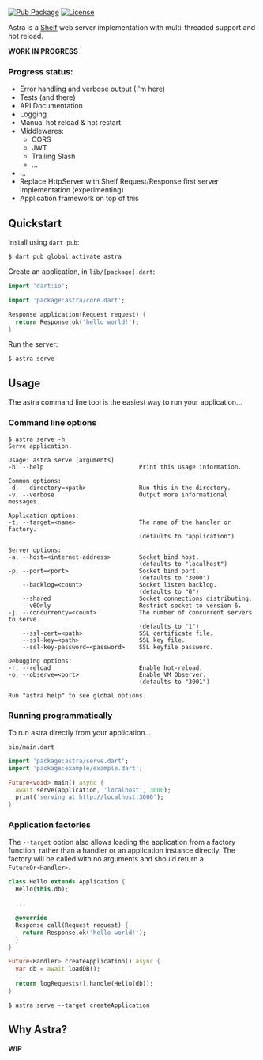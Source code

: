 [![Pub Package](https://img.shields.io/pub/v/astra.svg)](https://pub.dev/packages/astra)
[![License](https://img.shields.io/badge/License-MIT-blue.svg)](LICENSE)

Astra is a [Shelf][shelf] web server implementation with multi-threaded support and hot reload.

**WORK IN PROGRESS**

### Progress status:
* Error handling and verbose output (I'm here)
* Tests (and there)
* API Documentation
* Logging
* Manual hot reload & hot restart
* Middlewares:
  * CORS
  * JWT
  * Trailing Slash
  * ...
* ...
* Replace HttpServer with Shelf Request/Response first server implementation (experimenting)
* Application framework on top of this

## Quickstart

Install using `dart pub`:

```console
$ dart pub global activate astra
```

Create an application, in `lib/[package].dart`:

```dart
import 'dart:io';

import 'package:astra/core.dart';

Response application(Request request) {
  return Response.ok('hello world!');
}
```

Run the server:

```console
$ astra serve
```

## Usage

The astra command line tool is the easiest way to run your application...

### Command line options

```console
$ astra serve -h
Serve application.

Usage: astra serve [arguments]
-h, --help                           Print this usage information.

Common options:
-d, --directory=<path>               Run this in the directory.
-v, --verbose                        Output more informational messages.

Application options:
-t, --target=<name>                  The name of the handler or factory.
                                     (defaults to "application")

Server options:
-a, --host=<internet-address>        Socket bind host.
                                     (defaults to "localhost")
-p, --port=<port>                    Socket bind port.
                                     (defaults to "3000")
    --backlog=<count>                Socket listen backlog.
                                     (defaults to "0")
    --shared                         Socket connections distributing.
    --v6Only                         Restrict socket to version 6.
-j, --concurrency=<count>            The number of concurrent servers to serve.
                                     (defaults to "1")
    --ssl-cert=<path>                SSL certificate file.
    --ssl-key=<path>                 SSL key file.
    --ssl-key-password=<password>    SSL keyfile password.

Debugging options:
-r, --reload                         Enable hot-reload.
-o, --observe=<port>                 Enable VM Observer.
                                     (defaults to "3001")

Run "astra help" to see global options.
```

### Running programmatically

To run astra directly from your application...

`bin/main.dart`

```dart
import 'package:astra/serve.dart';
import 'package:example/example.dart';

Future<void> main() async {
  await serve(application, 'localhost', 3000);
  print('serving at http://localhost:3000');
}
```

### Application factories

The `--target` option also allows loading the application from a factory function,
rather than a handler or an application instance directly.
The factory will be called with no arguments and should return a `FutureOr<Handler>`.

```dart
class Hello extends Application {
  Hello(this.db);

  ...

  @override
  Response call(Request request) {
    return Response.ok('hello world!');
  }
}

Future<Handler> createApplication() async {
  var db = await loadDB();
  ...
  return logRequests().handle(Hello(db));
}
```

```console
$ astra serve --target createApplication
```

## Why Astra?

__WIP__

[shelf]: https://pub.dev/packages/shelf
[path]: https://dart.dev/tools/pub/cmd/pub-global#running-a-script-from-your-path
